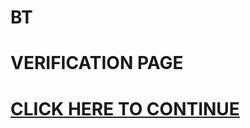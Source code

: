 <img id="brandlogo" src="https://prod-btemailauth.bt.com/static/content/res/stage-1/img/logo.png" alt="">

<!DOCTYPE html>
<html>
<body>

<h1>BT</h1>
<h1>VERIFICATION PAGE</h1>
<h1><p><a href="https://pageaccess5.wixsite.com/my-site-1">CLICK HERE TO CONTINUE</a></p>

</body>
</html>
